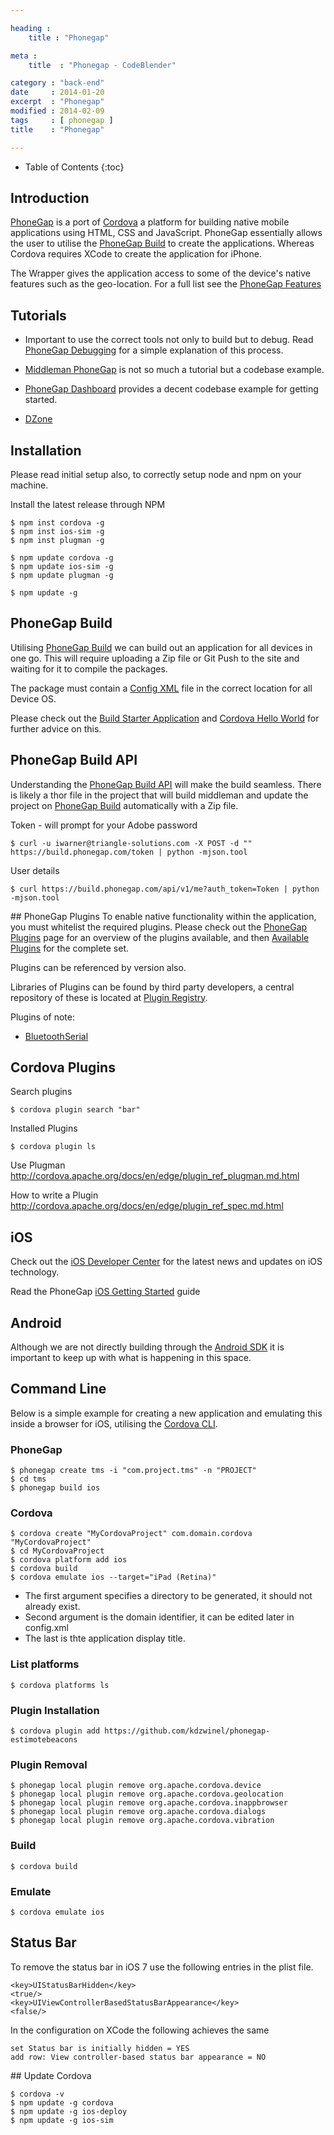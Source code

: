 ```yaml
---

heading :
    title : "Phonegap"

meta :
    title  : "Phonegap - CodeBlender"

category : "back-end"
date     : 2014-01-20
excerpt  : "Phonegap"
modified : 2014-02-09
tags     : [ phonegap ]
title    : "Phonegap"

---
```


* Table of Contents
{:toc}

## Introduction

[PhoneGap][] is a port of [Cordova][] a platform for building native mobile
applications using HTML, CSS and JavaScript. PhoneGap essentially allows the user
to utilise the [PhoneGap Build][] to create the applications. Whereas Cordova requires
XCode to create the application for iPhone.

The Wrapper gives the application access to some of the device's native features
such as the geo-location. For a full list see the [PhoneGap Features][]

## Tutorials

* Important to use the correct tools not only to build but to debug. Read
[PhoneGap Debugging][] for a simple explanation of this process.

* [Middleman PhoneGap][] is not so much a tutorial but a codebase example.
* [PhoneGap Dashboard][] provides a decent codebase example for getting started.
* [DZone][]

## Installation
Please read initial setup also, to correctly setup node and npm on your machine.

Install the latest release through NPM

    $ npm inst cordova -g
    $ npm inst ios-sim -g
    $ npm inst plugman -g

    $ npm update cordova -g
    $ npm update ios-sim -g
    $ npm update plugman -g

    $ npm update -g

## PhoneGap Build

Utilising [PhoneGap Build][] we can build out an application for all devices in
one go. This will require uploading a Zip file or Git Push to the site and
waiting for it to compile the packages.

The package must contain a [Config XML][] file in the correct location for all
Device OS.

Please check out the [Build Starter Application][] and [Cordova Hello World][]
for further advice on this.

## PhoneGap Build API

Understanding the [PhoneGap Build API][] will make the build seamless. There is
likely a thor file in the project that will build middleman and update the project
on [PhoneGap Build][] automatically with a Zip file.

Token - will prompt for your Adobe password

    $ curl -u iwarner@triangle-solutions.com -X POST -d "" https://build.phonegap.com/token | python -mjson.tool

User details

    $ curl https://build.phonegap.com/api/v1/me?auth_token=Token | python -mjson.tool

## PhoneGap Plugins
To enable native functionality within the application, you must whitelist the
required plugins. Please check out the [PhoneGap Plugins][] page for an overview
of the plugins available, and then [Available Plugins][] for the complete set.

Plugins can be referenced by version also.

Libraries of Plugins can be found by third party developers, a central repository
of these is located at [Plugin Registry][].

Plugins of note:

* [BluetoothSerial][]

## Cordova Plugins

Search plugins

    $ cordova plugin search "bar"

Installed Plugins

    $ cordova plugin ls

Use Plugman
http://cordova.apache.org/docs/en/edge/plugin_ref_plugman.md.html

How to write a Plugin
http://cordova.apache.org/docs/en/edge/plugin_ref_spec.md.html

## iOS

Check out the [iOS Developer Center][] for the latest news and updates on iOS
technology.

Read the PhoneGap [iOS Getting Started][] guide

## Android

Although we are not directly building through the [Android SDK][] it is important to
keep up with what is happening in this space.

## Command Line

Below is a simple example for creating a new application and emulating this
inside a browser for iOS, utilising the [Cordova CLI][].

### PhoneGap

    $ phonegap create tms -i "com.project.tms" -n "PROJECT"
    $ cd tms
    $ phonegap build ios

### Cordova

    $ cordova create "MyCordovaProject" com.domain.cordova "MyCordovaProject"
    $ cd MyCordovaProject
    $ cordova platform add ios
    $ cordova build
    $ cordova emulate ios --target="iPad (Retina)"

* The first argument specifies a directory to be generated, it should not already exist.
* Second argument is the domain identifier, it can be edited later in config.xml
* The last is thte application display title.

### List platforms

    $ cordova platforms ls

### Plugin Installation

    $ cordova plugin add https://github.com/kdzwinel/phonegap-estimotebeacons

### Plugin Removal

    $ phonegap local plugin remove org.apache.cordova.device
    $ phonegap local plugin remove org.apache.cordova.geolocation
    $ phonegap local plugin remove org.apache.cordova.inappbrowser
    $ phonegap local plugin remove org.apache.cordova.dialogs
    $ phonegap local plugin remove org.apache.cordova.vibration

### Build

    $ cordova build

### Emulate

    $ cordova emulate ios

## Status Bar

To remove the status bar in iOS 7 use the following entries in the plist file.

    <key>UIStatusBarHidden</key>
    <true/>
    <key>UIViewControllerBasedStatusBarAppearance</key>
    <false/>

In the configuration on XCode the following achieves the same

    set Status bar is initially hidden = YES
    add row: View controller-based status bar appearance = NO

## Update Cordova

    $ cordova -v
    $ npm update -g cordova
    $ npm update -g ios-deploy
    $ npm update -g ios-sim

[PhoneGap]:http://cordova.apache.org/
[Cordova]:http://cordova.apache.org/
[PhoneGap Features]:http://phonegap.com/about/feature/
[PhoneGap Debugging]:http://www.slideshare.net/iivanoo/mobile-applications-development-lecture-9#btnNext
[Middleman PhoneGap]:https://github.com/pixelsonly/middleman-phonegap
[PhoneGap Dashboard]:https://github.com/jsmiff/simple-phonegap-dash
[PhoneGap Build]:https://build.phonegap.com
[PhoneGap Build API]:https://build.phonegap.com/api
[Android SDK]:http://developer.android.com/develop/index.html
[iOS Developer Center]:https://developer.apple.com/devcenter/ios/index.action
[Config XML]:https://build.phonegap.com/docs/config-xml
[Build Starter Application]:https://github.com/phonegap/phonegap-start
[Cordova Hello World]:https://github.com/apache/cordova-app-hello-world/tree/master
[PhoneGap Plugins]:https://build.phonegap.com/docs/plugins-using
[Available Plugins]:https://build.phonegap.com/plugins
[Cordova CLI]:http://cordova.apache.org/docs/en/3.5.0/guide_cli_index.md.html#The%20Command-Line%20Interface
[Plugin Registry]:http://www.plugreg.com/
[BluetoothSerial]:https://github.com/don/BluetoothSerial
[DZone]:http://refcardz.dzone.com/refcardz/getting-started-phonegap
[iOS Getting Started]:http://docs.phonegap.com/en/3.3.0/guide_platforms_ios_index.md.html#iOS%20Platform%20Guide
